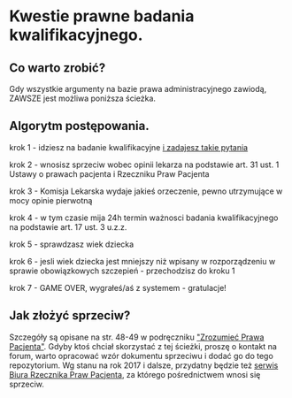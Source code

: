 # Kwestie prawne badania kwalifikacyjnego.

## Co warto zrobić?
Gdy wszystkie argumenty na bazie prawa administracyjnego zawiodą, ZAWSZE jest możliwa poniższa ścieżka.

## Algorytm postępowania.

krok 1 - idziesz na badanie kwalifikacyjne [i zadajesz takie pytania](https://github.com/szanitani/szczepienia/blob/master/Sciezki%20alternatywne/pismo_przychodnia_01.md)
 
krok 2 - wnosisz sprzeciw wobec opinii lekarza na podstawie art. 31 ust. 1 Ustawy o prawach pacjenta i Rzeczniku Praw Pacjenta
 
krok 3 - Komisja Lekarska wydaje jakieś orzeczenie, pewno utrzymujące w mocy opinie pierwotną
 
krok 4 - w tym czasie mija 24h termin ważnosci badania kwalifikacyjnego na podstawie art. 17 ust. 3 u.z.z.
 
krok 5 - sprawdzasz wiek dziecka
 
krok 6 - jesli wiek dziecka jest mniejszy niż wpisany w rozporządzeniu w sprawie obowiązkowych szczepień - przechodzisz do kroku 1
 
krok 7 - GAME OVER, wygrałeś/aś z systemem - gratulacje!

## Jak złożyć sprzeciw?
Szczegóły są opisane na str. 48-49 w podręczniku ["Zrozumieć Prawa Pacjenta"](http://akademia.nfz.gov.pl/podrecznik-zrozumiec-prawa-pacjenta/). Gdyby ktoś chciał skorzystać z tej ścieżki, proszę o kontakt na forum, warto opracować wzór dokumentu sprzeciwu i dodać go do tego repozytorium. Wg stanu na rok 2017 i dalsze, przydatny będzie też [serwis Biura Rzecznika Praw Pacjenta](https://www.bpp.gov.pl/dla-pacjenta/prawa-pacjenta/prawo-do-zgloszenia-sprzeciwu-wobec-opinii-orzeczenia-lekarza/), za którego pośrednictwem wnosi się sprzeciw.

